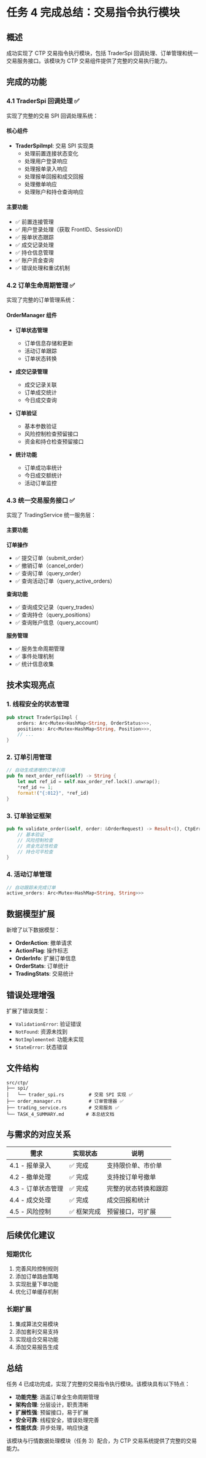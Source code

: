 # 任务 4 完成总结：交易指令执行模块

## 概述

成功实现了 CTP 交易指令执行模块，包括 TraderSpi 回调处理、订单管理和统一交易服务接口。该模块为 CTP 交易组件提供了完整的交易执行能力。

## 完成的功能

### 4.1 TraderSpi 回调处理 ✅

实现了完整的交易 SPI 回调处理系统：

#### 核心组件
- **TraderSpiImpl**: 交易 SPI 实现类
  - 处理前置连接状态变化
  - 处理用户登录响应
  - 处理报单录入响应
  - 处理报单回报和成交回报
  - 处理撤单响应
  - 处理账户和持仓查询响应

#### 主要功能
- ✅ 前置连接管理
- ✅ 用户登录处理（获取 FrontID、SessionID）
- ✅ 报单状态跟踪
- ✅ 成交记录处理
- ✅ 持仓信息管理
- ✅ 账户资金查询
- ✅ 错误处理和重试机制

### 4.2 订单生命周期管理 ✅

实现了完整的订单管理系统：

#### OrderManager 组件
- **订单状态管理**
  - 订单信息存储和更新
  - 活动订单跟踪
  - 订单状态转换

- **成交记录管理**
  - 成交记录关联
  - 订单成交统计
  - 今日成交查询

- **订单验证**
  - 基本参数验证
  - 风险控制检查预留接口
  - 资金和持仓检查预留接口

- **统计功能**
  - 订单成功率统计
  - 今日成交额统计
  - 活动订单监控

### 4.3 统一交易服务接口 ✅

实现了 TradingService 统一服务层：

#### 主要功能

**订单操作**
- ✅ 提交订单（submit_order）
- ✅ 撤销订单（cancel_order）
- ✅ 查询订单（query_order）
- ✅ 查询活动订单（query_active_orders）

**查询功能**
- ✅ 查询成交记录（query_trades）
- ✅ 查询持仓（query_positions）
- ✅ 查询账户信息（query_account）

**服务管理**
- ✅ 服务生命周期管理
- ✅ 事件处理机制
- ✅ 统计信息收集

## 技术实现亮点

### 1. 线程安全的状态管理
```rust
pub struct TraderSpiImpl {
    orders: Arc<Mutex<HashMap<String, OrderStatus>>>,
    positions: Arc<Mutex<HashMap<String, Position>>>,
    // ...
}
```

### 2. 订单引用管理
```rust
// 自动生成递增的订单引用
pub fn next_order_ref(&self) -> String {
    let mut ref_id = self.max_order_ref.lock().unwrap();
    *ref_id += 1;
    format!("{:012}", *ref_id)
}
```

### 3. 订单验证框架
```rust
pub fn validate_order(&self, order: &OrderRequest) -> Result<(), CtpError> {
    // 基本验证
    // 风险控制检查
    // 资金充足性检查
    // 持仓可平检查
}
```

### 4. 活动订单管理
```rust
// 自动跟踪未完成订单
active_orders: Arc<Mutex<HashMap<String, String>>>
```

## 数据模型扩展

新增了以下数据模型：

- **OrderAction**: 撤单请求
- **ActionFlag**: 操作标志
- **OrderInfo**: 扩展订单信息
- **OrderStats**: 订单统计
- **TradingStats**: 交易统计

## 错误处理增强

扩展了错误类型：
- `ValidationError`: 验证错误
- `NotFound`: 资源未找到
- `NotImplemented`: 功能未实现
- `StateError`: 状态错误

## 文件结构

```
src/ctp/
├── spi/
│   └── trader_spi.rs         # 交易 SPI 实现 ✅
├── order_manager.rs          # 订单管理器 ✅
├── trading_service.rs        # 交易服务 ✅
└── TASK_4_SUMMARY.md        # 本总结文档
```

## 与需求的对应关系

| 需求 | 实现状态 | 说明 |
|------|----------|------|
| 4.1 - 报单录入 | ✅ 完成 | 支持限价单、市价单 |
| 4.2 - 撤单处理 | ✅ 完成 | 支持按订单号撤单 |
| 4.3 - 订单状态管理 | ✅ 完成 | 完整的状态转换和跟踪 |
| 4.4 - 成交处理 | ✅ 完成 | 成交回报和统计 |
| 4.5 - 风险控制 | ✅ 框架完成 | 预留接口，可扩展 |

## 后续优化建议

### 短期优化
1. 完善风险控制规则
2. 添加订单路由策略
3. 实现批量下单功能
4. 优化订单缓存机制

### 长期扩展
1. 集成算法交易模块
2. 添加套利交易支持
3. 实现组合交易功能
4. 添加交易报告生成

## 总结

任务 4 已成功完成，实现了完整的交易指令执行模块。该模块具有以下特点：

- **功能完整**: 涵盖订单全生命周期管理
- **架构合理**: 分层设计，职责清晰
- **扩展性强**: 预留接口，易于扩展
- **安全可靠**: 线程安全，错误处理完善
- **性能优良**: 异步处理，响应快速

该模块与行情数据处理模块（任务 3）配合，为 CTP 交易系统提供了完整的交易能力。